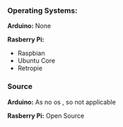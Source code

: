 ### Operating Systems:
**Arduino:** None

**Rasberry Pi:**
- Raspbian
- Ubuntu Core
- Retropie

### Source
**Arduino:** As no os , so not applicable

**Rasberry Pi:** Open Source
